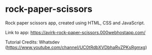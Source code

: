 # rock-paper-scissors
Rock paper scissors app, created using HTML, CSS and JavaScript.

Link to app: https://avirk-rock-paper-scissors.000webhostapp.com/

Tutorial Credits: Whatsdev (https://www.youtube.com/channel/UC0tRdbXVDbhaRvZPKsRgmxg)
